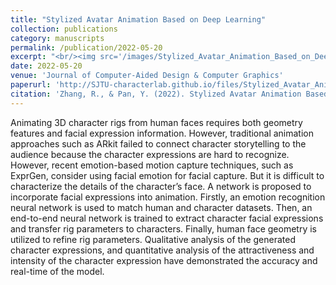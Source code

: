 ```yaml
---
title: "Stylized Avatar Animation Based on Deep Learning"
collection: publications
category: manuscripts
permalink: /publication/2022-05-20
excerpt: "<br/><img src='/images/Stylized_Avatar_Animation_Based_on_Deep_Learning.png'>"
date: 2022-05-20
venue: 'Journal of Computer-Aided Design & Computer Graphics'
paperurl: 'http://SJTU-characterlab.github.io/files/Stylized_Avatar_Animation_Based_on_Deep_Learning.pdf'
citation: 'Zhang, R., & Pan, Y. (2022). Stylized Avatar Animation Based on Deep Learning. Journal of Computer-Aided Design & Computer Graphics, 34(5), 675-682.'
---
```


Animating 3D character rigs from human faces requires both geometry features and facial expression information. However, traditional animation approaches such as ARkit failed to connect character storytelling to the audience because the character expressions are hard to recognize. However, recent emotion-based motion capture techniques, such as ExprGen, consider using facial emotion for facial capture. But it is difficult to characterize the details of the character’s face. A network is proposed to incorporate facial expressions into animation. Firstly, an emotion recognition neural network is used to match human and character datasets. Then, an end-to-end neural network is trained to extract character facial expressions and transfer rig parameters to characters. Finally, human face geometry is utilized to refine rig parameters. Qualitative analysis of the generated character expressions, and quantitative analysis of the attractiveness and intensity of the character expression have demonstrated the accuracy and real-time of the model.
